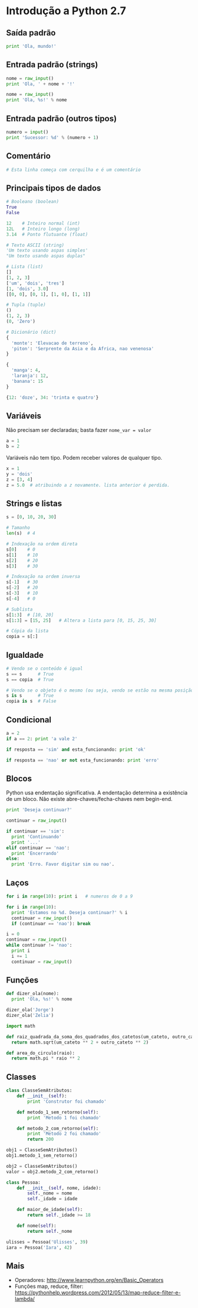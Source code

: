 # Introdução a Python 2.7

## Saída padrão
```python
print 'Ola, mundo!'
```

## Entrada padrão (strings)
```python
nome = raw_input()
print 'Ola, ' + nome + '!'
```

```python
nome = raw_input()
print 'Ola, %s!' % nome
```

## Entrada padrão (outros tipos)
```python
numero = input()
print 'Sucessor: %d' % (numero + 1)
```

## Comentário
```python
# Esta linha começa com cerquilha e é um comentário
```

## Principais tipos de dados
```python
# Booleano (boolean)
True
False

12    # Inteiro normal (int)
12L   # Inteiro longo (long)
3.14  # Ponto flutuante (float)

# Texto ASCII (string)
'Um texto usando aspas simples'
"Um texto usando aspas duplas"

# Lista (list)
[]
[1, 2, 3]
['um', 'dois', 'tres']
[1, 'dois', 3.0]
[[0, 0], [0, 1], [1, 0], [1, 1]]

# Tupla (tuple)
()
(1, 2, 3)
(0, 'Zero')

# Dicionário (dict)
{
  'monte': 'Elevacao de terreno',
  'piton': 'Serprente da Asia e da Africa, nao venenosa'
}

{
  'manga': 4,
  'laranja': 12,
  'banana': 15
}

{12: 'doze', 34: 'trinta e quatro'}
```

## Variáveis
Não precisam ser declaradas; basta fazer ```nome_var = valor```
```python
a = 1
b = 2
```

Variáveis não tem tipo. Podem receber valores de qualquer tipo.
```python
x = 1
y = 'dois'
z = [3, 4]
z = 5.0  # atribuindo a z novamente. lista anterior é perdida.
```

## Strings e listas
```python
s = [0, 10, 20, 30]

# Tamanho
len(s)  # 4

# Indexação na ordem direta
s[0]    # 0
s[1]    # 10
s[2]    # 20
s[3]    # 30

# Indexação na ordem inversa
s[-1]   # 30
s[-2]   # 20
s[-3]   # 10
s[-4]   # 0

# Sublista
s[1:3]  # [10, 20]
s[1:3] = [15, 25]   # Altera a lista para [0, 15, 25, 30]

# Cópia da lista
copia = s[:]
```

## Igualdade
```python
# Vendo se o conteúdo é igual
s == s      # True
s == copia  # True

# Vendo se o objeto é o mesmo (ou seja, vendo se estão na mesma posição de memória)
s is s      # True
copia is s  # False
```

## Condicional
```python
a = 2
if a == 2: print 'a vale 2'
```
```python
if resposta == 'sim' and esta_funcionando: print 'ok'
```
```python
if resposta == 'nao' or not esta_funcionando: print 'erro'
```

## Blocos
Python usa endentação significativa. A endentação determina a existência de um bloco. Não existe abre-chaves/fecha-chaves nem begin-end.

```python
print 'Deseja continuar?'

continuar = raw_input()

if continuar == 'sim':
  print 'Continuando'
  print '...'
elif continuar == 'nao':
  print 'Encerrando'
else:
  print 'Erro. Favor digitar sim ou nao'.
```

## Laços
```python
for i in range(10): print i   # numeros de 0 a 9
```

```python
for i in range(10):
  print 'Estamos no %d. Deseja continuar?' % i
  continuar = raw_input()
  if (continuar == 'nao'): break
```

```python
i = 0
continuar = raw_input()
while continuar != 'nao':
  print i
  i += 1
  continuar = raw_input()
```

## Funções
```python
def dizer_ola(nome):
  print 'Ola, %s!' % nome

dizer_ola('Jorge')
dizer_ola('Zelia')
```

```python
import math

def raiz_quadrada_da_soma_dos_quadrados_dos_catetos(um_cateto, outro_cateto):
  return math.sqrt(um_cateto ** 2 + outro_cateto ** 2)

def area_do_circulo(raio):
  return math.pi * raio ** 2
```

## Classes
```python
class ClasseSemAtributos:
    def __init__(self):
        print 'Construtor foi chamado'

    def metodo_1_sem_retorno(self):
        print 'Metodo 1 foi chamado'

    def metodo_2_com_retorno(self):
        print 'Metodo 2 foi chamado'
        return 200

obj1 = ClasseSemAtributos()
obj1.metodo_1_sem_retorno()

obj2 = ClasseSemAtributos()
valor = obj2.metodo_2_com_retorno()
```

```python
class Pessoa:
    def __init__(self, nome, idade):
        self._nome = nome
        self._idade = idade

    def maior_de_idade(self):
        return self._idade >= 18

    def nome(self):
        return self._nome

ulisses = Pessoa('Ulisses', 39)
iara = Pessoa('Iara', 42)
```

## Mais
- Operadores: http://www.learnpython.org/en/Basic_Operators
- Funções map, reduce, filter: https://pythonhelp.wordpress.com/2012/05/13/map-reduce-filter-e-lambda/
